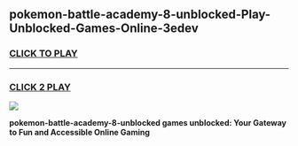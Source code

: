 
## pokemon-battle-academy-8-unblocked-Play-Unblocked-Games-Online-3edev
<h3>
<a href="https://premium76.site?title=pokemon-battle-academy-8-unblocked&ref=25A">CLICK TO PLAY</a></h3>
<hr>

<h3>
<a href="https://premium76.site?title=pokemon-battle-academy-8-unblocked&ref=25A">CLICK 2 PLAY</a>
  
</h3>

<a href="https://premium76.site?title=pokemon-battle-academy-8-unblocked&ref=25A"><img src="https://clearcache.store/games.png"></a>


**pokemon-battle-academy-8-unblocked games unblocked: Your Gateway to Fun and Accessible Online Gaming**
